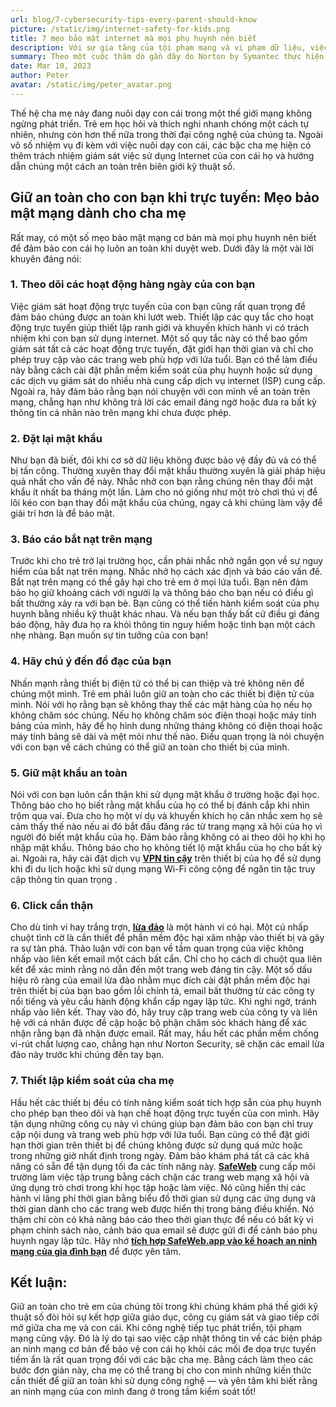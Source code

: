 ```yaml
---
url: blog/7-cybersecurity-tips-every-parent-should-know
picture: /static/img/internet-safety-for-kids.png
title: 7 mẹo bảo mật internet mà mọi phụ huynh nên biết
description: Với sự gia tăng của tội phạm mạng và vi phạm dữ liệu, việc giữ an toàn cho con bạn khỏi các mối đe dọa trên internet ngày càng trở nên khó khăn.
summary: Theo một cuộc thăm dò gần đây do Norton by Symantec thực hiện, 60% phụ huynh trên toàn thế giới cho con cái họ truy cập Internet trước 11 tuổi. Ngay cả khi 78% phụ huynh cảm thấy rằng trẻ em hiện phải đối mặt với các mối đe dọa trực tuyến lớn hơn so với 5 năm trước, chỉ 50% kiểm tra lịch sử trình duyệt của con họ và 46% hạn chế quyền truy cập vào một số trang web và ứng dụng nhất định.
date: Mar 10, 2023
author: Peter
avatar: /static/img/peter_avatar.png
---
```

Thế hệ cha mẹ này đang nuôi dạy con cái trong một thế giới mạng không ngừng phát triển. Trẻ em học hỏi và thích nghi nhanh chóng một cách tự nhiên, nhưng còn hơn thế nữa trong thời đại công nghệ của chúng ta. Ngoài vô số nhiệm vụ đi kèm với việc nuôi dạy con cái, các bậc cha mẹ hiện có thêm trách nhiệm giám sát việc sử dụng Internet của con cái họ và hướng dẫn chúng một cách an toàn trên biên giới kỹ thuật số.

## Giữ an toàn cho con bạn khi trực tuyến: Mẹo bảo mật mạng dành cho cha mẹ

Rất may, có một số mẹo bảo mật mạng cơ bản mà mọi phụ huynh nên biết để đảm bảo con cái họ luôn an toàn khi duyệt web.
Dưới đây là một vài lời khuyên đáng nói:

### 1. Theo dõi các hoạt động hàng ngày của con bạn
Việc giám sát hoạt động trực tuyến của con bạn cũng rất quan trọng để đảm bảo chúng được an toàn khi lướt web. Thiết lập các quy tắc cho hoạt động trực tuyến giúp thiết lập ranh giới và khuyến khích hành vi có trách nhiệm khi con bạn sử dụng internet. Một số quy tắc này có thể bao gồm giám sát tất cả các hoạt động trực tuyến, đặt giới hạn thời gian và chỉ cho phép truy cập vào các trang web phù hợp với lứa tuổi.
Bạn có thể làm điều này bằng cách cài đặt phần mềm kiểm soát của phụ huynh hoặc sử dụng các dịch vụ giám sát do nhiều nhà cung cấp dịch vụ internet (ISP) cung cấp. Ngoài ra, hãy đảm bảo rằng bạn nói chuyện với con mình về an toàn trên mạng, chẳng hạn như không trả lời các email đáng ngờ hoặc đưa ra bất kỳ thông tin cá nhân nào trên mạng khi chưa được phép.

### 2. Đặt lại mật khẩu
Như bạn đã biết, đôi khi cơ sở dữ liệu không được bảo vệ đầy đủ và có thể bị tấn công. Thường xuyên thay đổi mật khẩu thường xuyên là giải pháp hiệu quả nhất cho vấn đề này. Nhắc nhở con bạn rằng chúng nên thay đổi mật khẩu ít nhất ba tháng một lần. Làm cho nó giống như một trò chơi thú vị để lôi kéo con bạn thay đổi mật khẩu của chúng, ngay cả khi chúng làm vậy để giải trí hơn là để bảo mật.

### 3. Báo cáo bắt nạt trên mạng
Trước khi cho trẻ trở lại trường học, cần phải nhắc nhở ngắn gọn về sự nguy hiểm của bắt nạt trên mạng. Nhắc nhở họ cách xác định và báo cáo vấn đề. Bắt nạt trên mạng có thể gây hại cho trẻ em ở mọi lứa tuổi. Bạn nên đảm bảo họ giữ khoảng cách với người lạ và thông báo cho bạn nếu có điều gì bất thường xảy ra với bạn bè. Bạn cũng có thể tiến hành kiểm soát của phụ huynh bằng nhiều kỹ thuật khác nhau. Và nếu bạn thấy bất cứ điều gì đáng báo động, hãy đưa họ ra khỏi thông tin nguy hiểm hoặc tình bạn một cách nhẹ nhàng. Bạn muốn sự tin tưởng của con bạn!

### 4. Hãy chú ý đến đồ đạc của bạn
Nhấn mạnh rằng thiết bị điện tử có thể bị can thiệp và trẻ không nên để chúng một mình. Trẻ em phải luôn giữ an toàn cho các thiết bị điện tử của mình. Nói với họ rằng bạn sẽ không thay thế các mặt hàng của họ nếu họ không chăm sóc chúng. Nếu họ không chăm sóc điện thoại hoặc máy tính bảng của mình, hãy để họ hình dung những tháng không có điện thoại hoặc máy tính bảng sẽ dài và mệt mỏi như thế nào. Điều quan trọng là nói chuyện với con bạn về cách chúng có thể giữ an toàn cho thiết bị của mình.

### 5. Giữ mật khẩu an toàn
Nói với con bạn luôn cẩn thận khi sử dụng mật khẩu ở trường hoặc đại học. Thông báo cho họ biết rằng mật khẩu của họ có thể bị đánh cắp khi nhìn trộm qua vai. Đưa cho họ một ví dụ và khuyến khích họ cân nhắc xem họ sẽ cảm thấy thế nào nếu ai đó bắt đầu đăng rác từ trang mạng xã hội của họ vì người đó biết mật khẩu của họ. Đảm bảo rằng không có ai theo dõi họ khi họ nhập mật khẩu. Thông báo cho họ không tiết lộ mật khẩu của họ cho bất kỳ ai. Ngoài ra, hãy cài đặt dịch vụ **[VPN tin cậy](https://cybernews.com/best-vpn/)** trên thiết bị của họ để sử dụng khi đi du lịch hoặc khi sử dụng mạng Wi-Fi công cộng để ngăn tin tặc truy cập thông tin quan trọng .

### 6. Click cẩn thận
Cho dù tinh vi hay trắng trợn, **[lừa đảo](https://www.orienteed.com/en/phishing-identify-protect-yourself)** là một hành vi có hại. Một cú nhấp chuột tình cờ là cần thiết để phần mềm độc hại xâm nhập vào thiết bị và gây ra sự tàn phá. Thảo luận với con bạn về tầm quan trọng của việc không nhấp vào liên kết email một cách bất cẩn. Chỉ cho họ cách di chuột qua liên kết để xác minh rằng nó dẫn đến một trang web đáng tin cậy. Một số dấu hiệu rõ ràng của email lừa đảo nhằm mục đích cài đặt phần mềm độc hại trên thiết bị của bạn bao gồm lỗi chính tả, email bất thường từ các công ty nổi tiếng và yêu cầu hành động khẩn cấp ngay lập tức. Khi nghi ngờ, tránh nhấp vào liên kết. Thay vào đó, hãy truy cập trang web của công ty và liên hệ với cá nhân được đề cập hoặc bộ phận chăm sóc khách hàng để xác nhận rằng bạn đã nhận được email. Rất may, hầu hết các phần mềm chống vi-rút chất lượng cao, chẳng hạn như Norton Security, sẽ chặn các email lừa đảo này trước khi chúng đến tay bạn.

### 7. Thiết lập kiểm soát của cha mẹ
Hầu hết các thiết bị đều có tính năng kiểm soát tích hợp sẵn của phụ huynh cho phép bạn theo dõi và hạn chế hoạt động trực tuyến của con mình. Hãy tận dụng những công cụ này vì chúng giúp bạn đảm bảo con bạn chỉ truy cập nội dung và trang web phù hợp với lứa tuổi. Bạn cũng có thể đặt giới hạn thời gian trên thiết bị để chúng không được sử dụng quá mức hoặc trong những giờ nhất định trong ngày. Đảm bảo khám phá tất cả các khả năng có sẵn để tận dụng tối đa các tính năng này. **[SafeWeb](https://safeweb.app/vi/)** cung cấp môi trường làm việc tập trung bằng cách chặn các trang web mạng xã hội và ứng dụng trò chơi trong khi học tập hoặc làm việc. Nó cũng hiển thị các hành vi lãng phí thời gian bằng biểu đồ thời gian sử dụng các ứng dụng và thời gian dành cho các trang web được hiển thị trong bảng điều khiển. Nó thậm chí còn có khả năng báo cáo theo thời gian thực để nếu có bất kỳ vi phạm chính sách nào, cảnh báo qua email sẽ được gửi đi để cảnh báo phụ huynh ngay lập tức. Hãy nhớ **[tích hợp SafeWeb.app vào kế hoạch an ninh mạng của gia đình bạn](https://safeweb.app/vi/download/)** để được yên tâm.

## Kết luận:  
Giữ an toàn cho trẻ em của chúng tôi trong khi chúng khám phá thế giới kỹ thuật số đòi hỏi sự kết hợp giữa giáo dục, công cụ giám sát và giao tiếp cởi mở giữa cha mẹ và con cái. Khi công nghệ tiếp tục phát triển, tội phạm mạng cũng vậy. Đó là lý do tại sao việc cập nhật thông tin về các biện pháp an ninh mạng cơ bản để bảo vệ con cái họ khỏi các mối đe dọa trực tuyến tiềm ẩn là rất quan trọng đối với các bậc cha mẹ.
Bằng cách làm theo các bước đơn giản này, cha mẹ có thể trang bị cho con mình những kiến thức cần thiết để giữ an toàn khi sử dụng công nghệ — và yên tâm khi biết rằng an ninh mạng của con mình đang ở trong tầm kiểm soát tốt!
